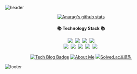 ![header](https://capsule-render.vercel.app/api?type=slice&color=30A9DE&height=60&section=header&text=Hello%20World%20🌟👋&fontColor=090707&fontAlignX=45&fontAlignY=65&fontSize=25)

<div align=center>
 
[![Anurag's github stats](https://github-readme-stats.vercel.app/api?username=vividswan&theme=dark)](https://github.com/anuraghazra/github-readme-stats)
 
<h4 align="center">📚 Technology Stack 📚</h4> 
<p align="center">
  <img src="https://img.shields.io/badge/-JAVA-orange"/>&nbsp
  <img src="https://img.shields.io/badge/-Spring-yellow"/>&nbsp
  <img src="https://img.shields.io/badge/-SpringBoot-navy"/>&nbsp
  <img src="https://img.shields.io/badge/-JPA-blue"/>
 <br>
  <img src="https://img.shields.io/badge/-MySQL-blue"/>&nbsp
  <img src="https://img.shields.io/badge/-Mustache-red"/>&nbsp
  <img src="https://img.shields.io/badge/-Vuejs-yellow"/>&nbsp
  <img src="https://img.shields.io/badge/-AWS-black"/>&nbsp
  <img src="https://img.shields.io/badge/-JQuery-navy"/>&nbsp
 </p>

[![Tech Blog Badge](http://img.shields.io/badge/-Tech%20blog-black?style=flat-square&logo=github&link=https://vividswan.github.io/)](https://vividswan.github.io/)
[![About Me](https://img.shields.io/badge/-about%20me-blue)](https://vividswan.github.io/about.html)
[![Solved.ac프로필](http://mazassumnida.wtf/api/mini/generate_badge?boj=vividswan)](https://solved.ac/vividswan)


</div>

<!--
**vividswan/vividswan** is a ✨ _special_ ✨ repository because its `README.md` (this file) appears on your GitHub profile.

Here are some ideas to get you started:

- 🔭 I’m currently working on …
- 🌱 I’m currently learning …
- 👯 I’m looking to collaborate on …
- 🤔 I’m looking for help with …
- 💬 Ask me about …
- 📫 How to reach me: …
- 😄 Pronouns: …
- ⚡ Fun fact: …
-->

![footer](https://capsule-render.vercel.app/api?type=slice&color=EFDC05&height=40&section=footer)
